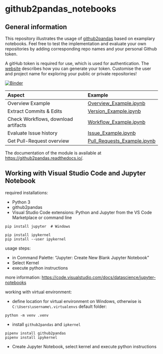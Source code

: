 # github2pandas_notebooks

## General information

This repository illustrates the usage of [github2pandas](https://github.com/TUBAF-IFI-DiPiT/github2pandas) based on examplary notebooks. Feel free to test the implementation and evaluate your own repositories by adding corresponding repo names and your personal Github token. 

A gitHub token is required for use, which is used for authentication. The [website](https://docs.github.com/en/github/authenticating-to-github/creating-a-personal-access-token) describes how you can generate your token. Customise the user and project name for exploring your public or private repositories!

[![Binder](https://mybinder.org/badge_logo.svg)](https://mybinder.org/v2/gh/TUBAF-IFI-DiPiT/github2pandas_notebooks/HEAD)

| Aspect              | Example                                                                                                                        | 
|:------------------- |:------------------------------------------------------------------------------------------------------------------------------ |
| Overview Example    | [Overview_Example.ipynb](https://github.com/TUBAF-IFI-DiPiT/github2pandas_notebooks/blob/main/notebooks/Overview_Example.ipynb)          | 
| Extract Commits & Edits     | [Version_Example.ipynb](https://github.com/TUBAF-IFI-DiPiT/github2pandas_notebooks/blob/main/notebooks/Version_Example.ipynb)            |    
| Check Workflows, download artifacts | [Workflow_Example.ipynb](https://github.com/TUBAF-IFI-DiPiT/github2pandas_notebooks/blob/main/notebooks/Workflow_Example.ipynb)          |  
| Evaluate Issue history              | [Issue_Example.ipynb](https://github.com/TUBAF-IFI-DiPiT/github2pandas_notebooks/blob/main/notebooks/Issues_Example.ipynb)               |             
| Get Pull-Request overview       | [Pull_Requests_Example.ipynb](https://github.com/TUBAF-IFI-DiPiT/github2pandas_notebooks/blob/main/notebooks/Pull_Requests_Example.ipynb)|             

The documentation of the module is available at https://github2pandas.readthedocs.io/.

## Working with Visual Studio Code and Jupyter Notebook

required installations:

+ Python 3
+ github2pandas
+ Visual Studio Code extensions: Python and Jupyter from the VS Code Marketplace or command line

```
pip install jupyter  # Windows
```

```
pip install ipykernel
pip install --user ipykernel
```

usage steps:

+ in Command Palette: “Jupyter: Create New Blank Jupyter Notebook”
+ Select Kernel
+ execute python instructions

more information:
https://code.visualstudio.com/docs/datascience/jupyter-notebooks

working with virtual environment:

+ define location for virtual environment on Windows, otherwise is `C:\Users\username\.virtualenvs` default folder:

```
python -m venv .venv
```
+ install `github2pandas` and `ipkernel`

```
pipenv install github2pandas
pipenv install ipykernel
```

+ Create Jupyter Notebook, select kernel and execute python instructions


